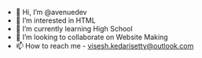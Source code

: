- 👋 Hi, I’m @avenuedev
- 👀 I’m interested in HTML
- 🌱 I’m currently learning High School
- 💞️ I’m looking to collaborate on Website Making
- 📫 How to reach me - visesh.kedarisetty@outlook.com

<!---
avenuedev/avenuedev is a ✨ special ✨ repository because its `README.md` (this file) appears on your GitHub profile.
You can click the Preview link to take a look at your changes.
--->
